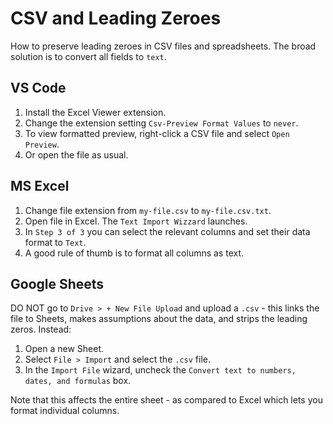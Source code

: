 # CSV and Leading Zeroes

How to preserve leading zeroes in CSV files and spreadsheets. The broad solution is to convert all fields to `text`. 

## VS Code

1. Install the Excel Viewer extension. 
2. Change the extension setting `Csv-Preview Format Values` to `never`.
3. To view formatted preview, right-click a CSV file and select `Open Preview`.
4. Or open the file as usual. 

## MS Excel

1. Change file extension from `my-file.csv` to `my-file.csv.txt`.
1. Open file in Excel. The `Text Import Wizzard` launches.
1. In `Step 3 of 3` you can select the relevant columns and set their data format to `Text`.
1. A good rule of thumb is to format all columns as text. 

## Google Sheets

DO NOT go to `Drive > + New File Upload` and upload a `.csv` - this links the file to Sheets, makes assumptions about the data, and strips the leading zeros. Instead:

1. Open a new Sheet.
1. Select `File > Import` and select the `.csv` file. 
1. In the `Import File` wizard, uncheck the `Convert text to numbers, dates, and formulas` box. 

Note that this affects the entire sheet - as compared to Excel which lets you format individual columns. 

